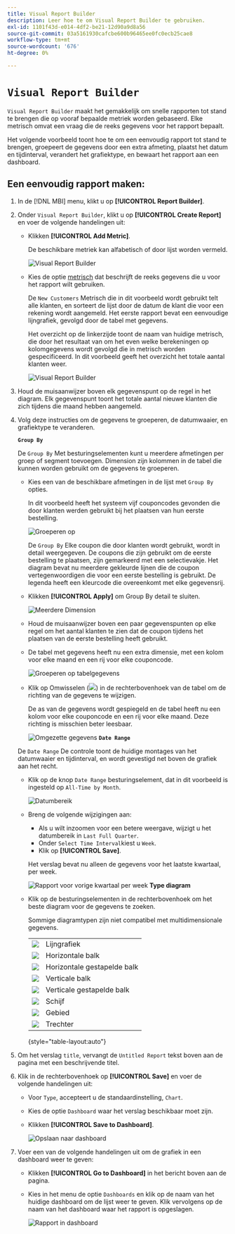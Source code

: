 ```yaml
---
title: Visual Report Builder
description: Leer hoe te om Visual Report Builder te gebruiken.
exl-id: 1101f43d-e014-4df2-be21-12d90a9d8a56
source-git-commit: 03a5161930cafcbe600b96465ee0fc0ecb25cae8
workflow-type: tm+mt
source-wordcount: '676'
ht-degree: 0%

---
```


# `Visual Report Builder`

`Visual Report Builder` maakt het gemakkelijk om snelle rapporten tot stand te brengen die op vooraf bepaalde metriek worden gebaseerd. Elke metrisch omvat een vraag die de reeks gegevens voor het rapport bepaalt.

Het volgende voorbeeld toont hoe te om een eenvoudig rapport tot stand te brengen, groepeert de gegevens door een extra afmeting, plaatst het datum en tijdinterval, verandert het grafiektype, en bewaart het rapport aan een dashboard.

## Een eenvoudig rapport maken:

1. In de [!DNL MBI] menu, klikt u op **[!UICONTROL Report Builder]**.

1. Onder `Visual Report Builder`, klikt u op **[!UICONTROL Create Report]** en voer de volgende handelingen uit:

   * Klikken **[!UICONTROL Add Metric]**.

      De beschikbare metriek kan alfabetisch of door lijst worden vermeld.

      ![Visual Report Builder](../../assets/magento-bi-visual-report-builder-add-metric.png)

   * Kies de optie [metrisch](../../data-user/reports/ess-manage-data-metrics.md) dat beschrijft de reeks gegevens die u voor het rapport wilt gebruiken.

      De `New Customers` Metrisch die in dit voorbeeld wordt gebruikt telt alle klanten, en sorteert de lijst door de datum de klant die voor een rekening wordt aangemeld. Het eerste rapport bevat een eenvoudige lijngrafiek, gevolgd door de tabel met gegevens.

      Het overzicht op de linkerzijde toont de naam van huidige metrisch, die door het resultaat van om het even welke berekeningen op kolomgegevens wordt gevolgd die in metrisch worden gespecificeerd. In dit voorbeeld geeft het overzicht het totale aantal klanten weer.

      ![Visual Report Builder](../../assets/magento-bi-report-builder-untitled.png)

1. Houd de muisaanwijzer boven elk gegevenspunt op de regel in het diagram. Elk gegevenspunt toont het totale aantal nieuwe klanten die zich tijdens die maand hebben aangemeld.

1. Volg deze instructies om de gegevens te groeperen, de datumwaaier, en grafiektype te veranderen.

   **`Group By`**

   De `Group By` Met besturingselementen kunt u meerdere afmetingen per groep of segment toevoegen. Dimension zijn kolommen in de tabel die kunnen worden gebruikt om de gegevens te groeperen.

   * Kies een van de beschikbare afmetingen in de lijst met `Group By` opties.

      In dit voorbeeld heeft het systeem vijf couponcodes gevonden die door klanten werden gebruikt bij het plaatsen van hun eerste bestelling.

      ![Groeperen op](../../assets/magento-bi-report-builder-group-by-dimensions.png)

      De `Group By` Elke coupon die door klanten wordt gebruikt, wordt in detail weergegeven. De coupons die zijn gebruikt om de eerste bestelling te plaatsen, zijn gemarkeerd met een selectievakje. Het diagram bevat nu meerdere gekleurde lijnen die de coupon vertegenwoordigen die voor een eerste bestelling is gebruikt. De legenda heeft een kleurcode die overeenkomt met elke gegevensrij.

   * Klikken **[!UICONTROL Apply]** om Group By detail te sluiten.

      ![Meerdere Dimension](../../assets/magento-bi-report-builder-group-by-dimension-detail.png)

   * Houd de muisaanwijzer boven een paar gegevenspunten op elke regel om het aantal klanten te zien dat de coupon tijdens het plaatsen van de eerste bestelling heeft gebruikt.

   * De tabel met gegevens heeft nu een extra dimensie, met een kolom voor elke maand en een rij voor elke couponcode.

      ![Groeperen op tabelgegevens](../../assets/magento-bi-report-builder-group-by-table-data.png)

   * Klik op Omwisselen (![](../../assets/magento-bi-btn-transpose.png)) in de rechterbovenhoek van de tabel om de richting van de gegevens te wijzigen.

      De as van de gegevens wordt gespiegeld en de tabel heeft nu een kolom voor elke couponcode en een rij voor elke maand. Deze richting is misschien beter leesbaar.

      ![Omgezette gegevens](../../assets/magento-bi-report-builder-group-by-table-data-transposed.png)
   **`Date Range`**

   De `Date Range` De controle toont de huidige montages van het datumwaaier en tijdinterval, en wordt gevestigd net boven de grafiek aan het recht.

   * Klik op de knop `Date Range` besturingselement, dat in dit voorbeeld is ingesteld op `All-Time by Month`.

      ![Datumbereik](../../assets/magento-bi-report-builder-date-range.png)

   * Breng de volgende wijzigingen aan:

      * Als u wilt inzoomen voor een betere weergave, wijzigt u het datumbereik in `Last Full Quarter`.
      * Onder `Select Time Interval`kiest u `Week`.
      * Klik op **[!UICONTROL Save]**.

      Het verslag bevat nu alleen de gegevens voor het laatste kwartaal, per week.

      ![Rapport voor vorige kwartaal per week](../../assets/magento-bi-report-builder-date-range-quarter-by-week-chart.png)
   **Type diagram**

   * Klik op de besturingselementen in de rechterbovenhoek om het beste diagram voor de gegevens te zoeken.

      Sommige diagramtypen zijn niet compatibel met multidimensionale gegevens.

      |  |  |
      |-----|-----|
      | ![](../../assets/magento-bi-btn-chart-line.png) | Lijngrafiek |
      | ![](../../assets/magento-bi-btn-chart-horz-bar.png) | Horizontale balk |
      | ![](../../assets/magento-bi-btn-chart-horz-stacked-bar.png) | Horizontale gestapelde balk |
      | ![](../../assets/magento-bi-btn-chart-vert-bar.png) | Verticale balk |
      | ![](../../assets/magento-bi-btn-chart-vert-stacked-bar.png) | Verticale gestapelde balk |
      | ![](../../assets/magento-bi-btn-chart-pie.png) | Schijf |
      | ![](../../assets/magento-bi-btn-chart-area.png) | Gebied |
      | ![](../../assets/magento-bi-btn-chart-funnel.png) | Trechter |

      {style=&quot;table-layout:auto&quot;}




1. Om het verslag `title`, vervangt de `Untitled Report` tekst boven aan de pagina met een beschrijvende titel.

1. Klik in de rechterbovenhoek op **[!UICONTROL Save]** en voer de volgende handelingen uit:

   * Voor `Type`, accepteert u de standaardinstelling, `Chart`.

   * Kies de optie `Dashboard` waar het verslag beschikbaar moet zijn.

   * Klikken **[!UICONTROL Save to Dashboard]**.

      ![Opslaan naar dashboard](../../assets/magento-bi-report-builder-save-to-dashboard.png)

1. Voer een van de volgende handelingen uit om de grafiek in een dashboard weer te geven:

   * Klikken **[!UICONTROL Go to Dashboard]** in het bericht boven aan de pagina.

   * Kies in het menu de optie `Dashboards` en klik op de naam van het huidige dashboard om de lijst weer te geven. Klik vervolgens op de naam van het dashboard waar het rapport is opgeslagen.

      ![Rapport in dashboard](../../assets/magento-bi-report-builder-my-dashboard.png)
